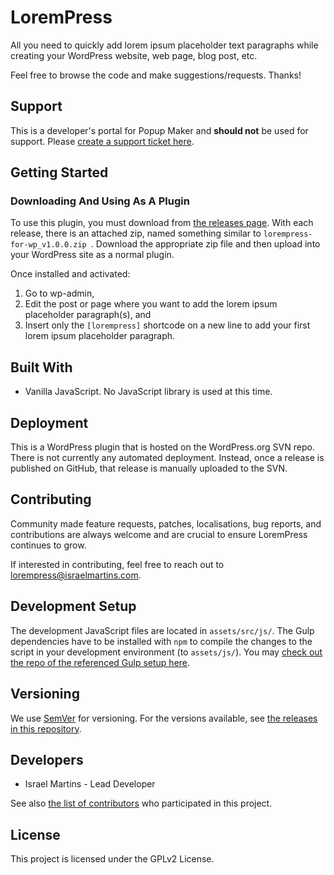 # LoremPress
All you need to quickly add lorem ipsum placeholder text paragraphs while creating your WordPress website, web page, blog post, etc.

Feel free to browse the code and make suggestions/requests. Thanks!

## Support
This is a developer's portal for Popup Maker and **should not** be used for support. Please [create a support ticket here](https://wordpress.org/support/plugin/lorempress/).

## Getting Started

### Downloading And Using As A Plugin
To use this plugin, you must download from [the releases page](https://github.com/israelmartins96/lorempress-for-wp/releases). With each release, there is an attached zip, named something similar to `lorempress-for-wp_v1.0.0.zip
`. Download the appropriate zip file and then upload into your WordPress site as a normal plugin.

Once installed and activated:
1. Go to wp-admin,
1. Edit the post or page where you want to add the lorem ipsum placeholder paragraph(s), and
1. Insert only the `[lorempress]` shortcode on a new line to add your first lorem ipsum placeholder paragraph.

## Built With
* Vanilla JavaScript. No JavaScript library is used at this time.

## Deployment
This is a WordPress plugin that is hosted on the WordPress.org SVN repo.
There is not currently any automated deployment. Instead, once a release is published on GitHub, that release is manually uploaded to the SVN.

## Contributing
Community made feature requests, patches, localisations, bug reports, and contributions are always welcome and are crucial to ensure LoremPress continues to grow.

If interested in contributing, feel free to reach out to lorempress@israelmartins.com.

## Development Setup
The development JavaScript files are located in `assets/src/js/`. The Gulp dependencies have to be installed with `npm` to compile the changes to the script in your development environment (to `assets/js/`). You may [check out the repo of the referenced Gulp setup here](https://github.com/israelmartins96/gulp).

## Versioning
We use [SemVer](http://semver.org/) for versioning. For the versions available, see [the releases in this repository](https://github.com/israelmartins96/lorempress-for-wp/releases).

## Developers
* Israel Martins - Lead Developer

See also [the list of contributors](https://github.com/israelmartins96/lorempress-for-wp/graphs/contributors) who participated in this project.

## License
This project is licensed under the GPLv2 License.